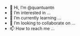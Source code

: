- 👋 Hi, I’m @quantuantn
- 👀 I’m interested in ...
- 🌱 I’m currently learning ...
- 💞️ I’m looking to collaborate on ...
- 📫 How to reach me ...

<!---
quantuantn/quantuantn is a ✨ special ✨ repository because its `README.md` (this file) appears on your GitHub profile.
You can click the Preview link to take a look at your changes.
--->
